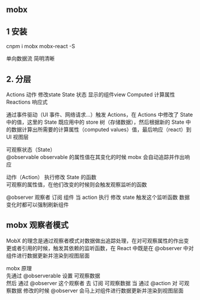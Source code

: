 

## mobx 

## 1 安装 

cnpm i  mobx mobx-react -S

单向数据流    简明清晰 


##  2.  分层

Actions  动作 修改state 
State   状态  显示的组件view
Computed  计算属性
Reactions   响应式  



通过事件驱动（UI 事件、网络请求…）触发 Actions，在 Actions 中修改了 State 中的值，这里的 State 既应用中的 store 树（存储数据），然后根据新的 State 中的数据计算出所需要的计算属性（computed values）值，最后响应（react）到 UI 视图层

 
可观察状态（State）   
 @observable    observable 的属性值在其变化的时候 mobx 会自动追踪并作出响应


动作（Action）  执行修改  State 的函数  
可观察的属性值，在他们改变的时候则会触发观察监听的函数


@observer   观察者 
 订阅 组件  当 action 执行 修改 state 触发这个监听函数   数据变化时都可以强制刷新组件


##  mobx 观察者模式  
MobX 的理念是通过观察者模式对数据做出追踪处理，在对可观察属性的作出变更或者引用的时候，触发其依赖的监听函数，在 React 中既是在 @observer 中对组件进行数据更新并渲染到视图层面


mobx 原理  
先通过 @observerable 设置 可观察数据  
然后 通过 @observer 这个观察者 去 订阅 可观察数据 
当 通过 @action 对 可观察数据 修改的时候   @observer   会马上对组件进行数据更新并渲染到视图层面